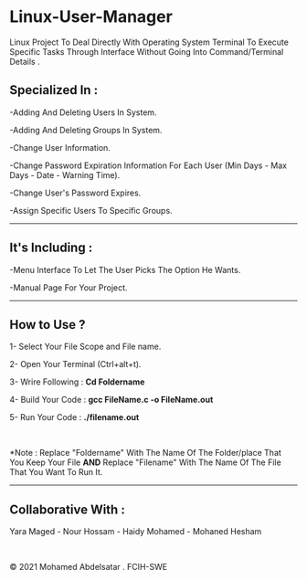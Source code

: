 # Linux-User-Manager

<p>Linux Project To Deal Directly With Operating System Terminal To Execute Specific Tasks Through Interface Without Going Into Command/Terminal Details . </p>

<h2> Specialized In : </h2>
<p> -Adding And Deleting Users In System. </p>
<p> -Adding And Deleting Groups In System. </p>
<p> -Change User Information. </p> 
<p> -Change Password Expiration Information For Each User (Min Days - Max Days - Date - Warning Time). </p>
<p> -Change User's Password Expires. </p>
<p> -Assign Specific Users To Specific Groups. </p>

<hr>

<h2> It's Including : </h2>
<p> -Menu Interface To Let The User Picks The Option He Wants. </p>
<p> -Manual Page For Your Project. </p>

<hr>
<h2> How to Use ? </h2>
<p> 1- Select Your File Scope and File name. </p>
<p> 2- Open Your Terminal (Ctrl+alt+t). </p>
<p> 3- Wrire Following : <b> Cd Foldername </b> </p>
<p> 4- Build Your Code : <b> gcc  FileName.c -o FileName.out </b> </p>
<p> 5- Run Your Code : <b> ./filename.out </b> </p>
<br>
<p> *Note : Replace "Foldername" With The Name Of The Folder/place That You Keep Your File <b>AND</b> Replace "Filename" With The Name Of The File That You Want To Run It. </p>

<hr>
<h2> Collaborative With : </h2>
<p> Yara Maged - Nour Hossam - Haidy Mohamed - Mohaned Hesham </p>
<br>
<p> © 2021 Mohamed Abdelsatar . FCIH-SWE </p>
